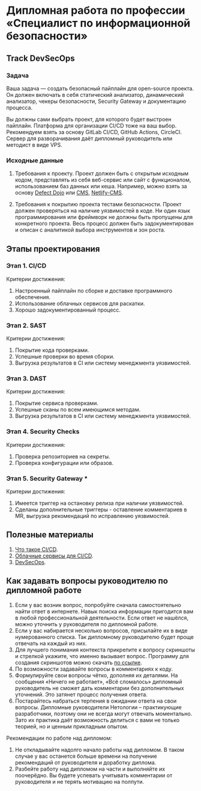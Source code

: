# Дипломная работа по профессии «Специалист по информационной безопасности»

## Track DevSecOps

### Задача

Ваша задача — создать безопасный пайплайн для open-source проекта. Он должен включать в себя статический анализатор, динамический анализатор, чекеры безопасности, Security Gateway и документацию процесса.

Вы должны сами выбрать проект, для которого будет выстроен пайплайн. Платформа для организации CI/CD тоже на ваш выбор. Рекомендуем взять за основу GitLab CI/CD, GitHub Actions, CircleCI. Сервер для разворачивания даёт дипломный руководитель или методист в виде VPS.

### Исходные данные

1. Требования к проекту.
   Проект должен быть с открытым исходным кодом, представлять из себя веб-сервис или сайт с функционалом, использованием баз данных или кеша.
   Например, можно взять за основу [Defect Dojo](https://github.com/DefectDojo/django-DefectDojo) или [CMS](https://github.com/BootstrapCMS/CMS), [Netlify-CMS](https://github.com/netlify/netlify-cms).

2. Требования к покрытию проекта тестами безопасности.
   Проект должен проверяться на наличие уязвимостей в коде. Ни один язык программирования или фреймворк не должны быть пропущены для конкретного проекта. Весь процесс должен быть задокументирован и описан с аналитикой выбора инструментов и зон роста.

## Этапы проектирования

### Этап 1. CI/CD

Критерии достижения:
1. Настроенный пайплайн по сборке и доставке программного обеспечения.
2. Использование облачных сервисов для раскатки.
3. Хорошо задокументированный процесс.

### Этап 2. SAST

Критерии достижения:
1. Покрытие кода проверками.
2. Успешные проверки во время сборки.
3. Выгрузка результатов в CI или систему менеджмента уязвимостей.

### Этап 3. DAST

Критерии достижения:
1. Покрытие сервиса проверками.
2. Успешные сканы по всем имеющимся методам.
3. Выгрузка результатов в CI или систему менеджмента уязвимостей.

### Этап 4. Security Checks

Критерии достижения:
1. Проверка репозиториев на секреты.
2. Проверка конфигурации или образов.

### Этап 5. Security Gateway \*

Критерии достижения:
1. Имеется триггер на остановку релиза при наличии уязвимостей.
2. Сделаны дополнительные триггеры - оставление комментариев в MR, выгрузка рекомендаций по исправлению уязвимостей.

## Полезные материалы
1. [Что такое CI/CD](https://selectel.ru/blog/what-is-ci-cd/).
2. [Облачные сервисы для CI/CD](https://habr.com/ru/company/southbridge/blog/329262/).
3. [DevSecOps](https://www.perforce.com/blog/kw/devsecops-pipeline-overview).

## Как задавать вопросы руководителю по дипломной работе

1. Если у вас возник вопрос, попробуйте сначала самостоятельно найти ответ в интернете. Навык поиска информации пригодится вам в любой профессиональной деятельности. Если ответ не нашёлся, можно уточнить у руководителя по дипломной работе.
2. Если у вас набирается несколько вопросов, присылайте их в виде нумерованного списка. Так дипломному руководителю будет проще отвечать на каждый из них.
3. Для лучшего понимания контекста прикрепите к вопросу скриншоты и стрелкой укажите, что именно вызывает вопрос. Программу для создания скриншотов можно скачать [по ссылке](https://app.prntscr.com/ru/).
4. По возможности задавайте вопросы в комментариях к коду.
5. Формулируйте свои вопросы чётко, дополняя их деталями. На сообщения «Ничего не работает», «Всё сломалось» дипломный руководитель не сможет дать комментарии без дополнительных уточнений. Это затянет процесс получения ответа.
6. Постарайтесь набраться терпения в ожидании ответа на свои вопросы. Дипломные руководители Нетологии – практикующие разработчики, поэтому они не всегда могут отвечать моментально. Зато их практика даёт возможность делиться с вами не только теорией, но и ценным прикладным опытом.

Рекомендации по работе над дипломом:

1. Не откладывайте надолго начало работы над дипломом. В таком случае у вас останется больше времени на получение рекомендаций от руководителя и доработку диплома.
2. Разбейте работу над дипломом на части и выполняйте их поочерёдно. Вы будете успевать учитывать комментарии от руководителя и не терять мотивацию на полпути. 